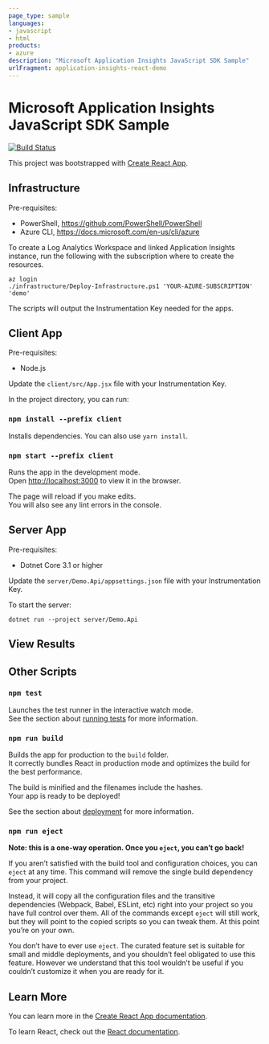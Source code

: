 ```yaml
---
page_type: sample
languages:
- javascript
- html
products:
- azure
description: "Microsoft Application Insights JavaScript SDK Sample"
urlFragment: application-insights-react-demo
---
```


# Microsoft Application Insights JavaScript SDK Sample
[![Build Status](https://travis-ci.org/Azure-Samples/application-insights-react-demo.svg?branch=master)](https://travis-ci.org/Azure-Samples/application-insights-react-demo)

This project was bootstrapped with [Create React App](https://github.com/facebook/create-react-app).


## Infrastructure

Pre-requisites:

* PowerShell, https://github.com/PowerShell/PowerShell
* Azure CLI, https://docs.microsoft.com/en-us/cli/azure

To create a Log Analytics Workspace and linked Application Insights instance,
run the following with the subscription where to create the resources.

```
az login
./infrastructure/Deploy-Infrastructure.ps1 'YOUR-AZURE-SUBSCRIPTION' 'demo'
```

The scripts will output the Instrumentation Key needed for the apps.


## Client App

Pre-requisites:

* Node.js

Update the `client/src/App.jsx` file with your Instrumentation Key.

In the project directory, you can run:

### `npm install --prefix client`

Installs dependencies. You can also use `yarn install`.

### `npm start --prefix client`

Runs the app in the development mode.<br>
Open [http://localhost:3000](http://localhost:3000) to view it in the browser.

The page will reload if you make edits.<br>
You will also see any lint errors in the console.


## Server App

Pre-requisites:

* Dotnet Core 3.1 or higher

Update the `server/Demo.Api/appsettings.json` file with your Instrumentation Key.

To start the server:

```
dotnet run --project server/Demo.Api
```

## View Results


## Other Scripts

### `npm test`

Launches the test runner in the interactive watch mode.<br>
See the section about [running tests](https://facebook.github.io/create-react-app/docs/running-tests) for more information.

### `npm run build`

Builds the app for production to the `build` folder.<br>
It correctly bundles React in production mode and optimizes the build for the best performance.

The build is minified and the filenames include the hashes.<br>
Your app is ready to be deployed!

See the section about [deployment](https://facebook.github.io/create-react-app/docs/deployment) for more information.

### `npm run eject`

**Note: this is a one-way operation. Once you `eject`, you can’t go back!**

If you aren’t satisfied with the build tool and configuration choices, you can `eject` at any time. This command will remove the single build dependency from your project.

Instead, it will copy all the configuration files and the transitive dependencies (Webpack, Babel, ESLint, etc) right into your project so you have full control over them. All of the commands except `eject` will still work, but they will point to the copied scripts so you can tweak them. At this point you’re on your own.

You don’t have to ever use `eject`. The curated feature set is suitable for small and middle deployments, and you shouldn’t feel obligated to use this feature. However we understand that this tool wouldn’t be useful if you couldn’t customize it when you are ready for it.

## Learn More

You can learn more in the [Create React App documentation](https://facebook.github.io/create-react-app/docs/getting-started).

To learn React, check out the [React documentation](https://reactjs.org/).
